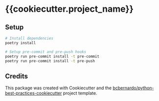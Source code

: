 # {{cookiecutter.project_name}}

## Setup
```sh
# Install dependencies
poetry install

# Setup pre-commit and pre-push hooks
poetry run pre-commit install -t pre-commit
poetry run pre-commit install -t pre-push
```

## Credits
This package was created with Cookiecutter and the [bcbernardo/python-best-practices-cookiecutter](https://github.com/bcbernardo/python-best-practices-cookiecutter) project template.
